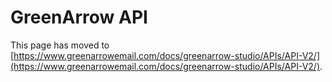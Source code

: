 # GreenArrow API

This page has moved to [https://www.greenarrowemail.com/docs/greenarrow-studio/APIs/API-V2/](https://www.greenarrowemail.com/docs/greenarrow-studio/APIs/API-V2/).

